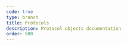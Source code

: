 ```yaml
---
code: true
type: branch
title: Protocols
description: Protocol objects documentation
order: 500
---
```

